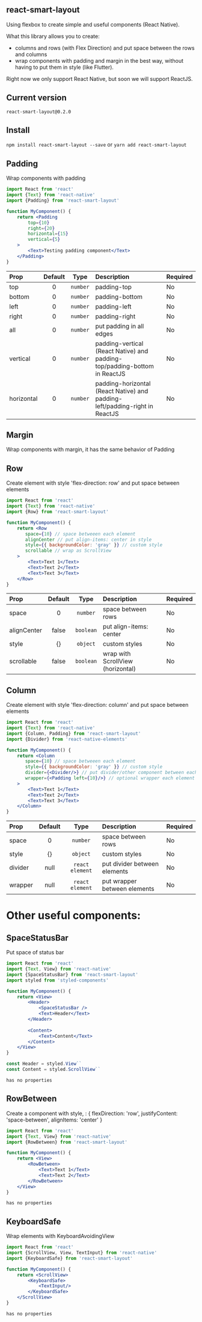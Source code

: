 
## react-smart-layout

Using flexbox to create simple and useful components (React Native).

What this library allows you to create:

- columns and rows (with Flex Direction) and put space between the rows and columns
- wrap components with padding and margin in the best way, without having to put them in style (like Flutter).

Right now we only support React Native, but soon we will support ReactJS.

## Current version

`react-smart-layout@0.2.0`

## Install

`npm install react-smart-layout --save`
or
`yarn add react-smart-layout`


## Padding

Wrap components with padding

```jsx
import React from 'react'
import {Text} from 'react-native'
import {Padding} from 'react-smart-layout'

function MyComponent() {
    return <Padding
        top={10}
        right={20}
        horizontal={15}
        vertical={5}
    >
        <Text>Testing padding component</Text>
    </Padding>
}


```

| Prop  | Default  | Type | Description | Required |
| :------------ |:---------------:| :---------------:| :-----| :-----|
| top | 0 | `number` | padding-top  | No
| bottom | 0 | `number` | padding-bottom  | No
| left | 0 | `number` | padding-left  | No
| right | 0 | `number` | padding-right  | No
| all | 0 | `number` | put padding in all edges  | No
| vertical | 0 | `number` | padding-vertical (React Native) and padding-top/padding-bottom in ReactJS| No
| horizontal | 0 | `number` | padding-horizontal (React Native) and padding-left/padding-right in ReactJS| No

## Margin

Wrap components with margin, it has the same behavior of Padding

## Row

Create element with style 'flex-direction: row' and put space between elements

```jsx
import React from 'react'
import {Text} from 'react-native'
import {Row} from 'react-smart-layout'

function MyComponent() {
    return <Row
       space={10} // space betweeen each element
       alignCenter // put align-items: center in style
       style={{ backgroundColor: 'gray' }} // custom style
       scrollable // wrap as ScrollView
    >
        <Text>Text 1</Text>
        <Text>Text 2</Text>
        <Text>Text 3</Text>
    </Row>
}


```

| Prop  | Default  | Type | Description | Required |
| :------------ |:---------------:| :---------------:| :-----| :-----|
| space | 0 | `number` | space between rows  | No
| alignCenter | false | `boolean` | put align-items: center  | No
| style | {} | `object` | custom styles  | No
| scrollable | false | `boolean` | wrap with ScrollView (horizontal)  | No

## Column

Create element with style 'flex-direction: column' and put space between elements

```jsx
import React from 'react'
import {Text} from 'react-native'
import {Column, Padding} from 'react-smart-layout'
import {Divider} from 'react-native-elements'

function MyComponent() {
    return <Column
       space={10} // space betweeen each element
       style={{ backgroundColor: 'gray' }} // custom style
       divider={<Divider/>} // put divider/other component between each element
       wrapper={<Padding left={10}/>} // optional wrapper each element
    >
        <Text>Text 1</Text>
        <Text>Text 2</Text>
        <Text>Text 3</Text>
    </Column>
}


```

| Prop  | Default  | Type | Description | Required |
| :------------ |:---------------:| :---------------:| :-----| :-----|
| space | 0 | `number` | space between rows  | No
| style | {} | `object` | custom styles  | No
| divider | null | `react element` | put divider between elements | No
| wrapper | null | `react element` | put wrapper between elements | No

# Other useful components:

## SpaceStatusBar

Put space of status bar

```jsx
import React from 'react'
import {Text, View} from 'react-native'
import {SpaceStatusBar} from 'react-smart-layout'
import styled from 'styled-components'

function MyComponent() {
    return <View>
        <Header>
            <SpaceStatusBar />
            <Text>Header</Text>
        </Header>
        
        <Content>
            <Text>Content</Text>
        </Content>
    </View>
}

const Header = styled.View``
const Content = styled.ScrollView``


```

`has no properties`

## RowBetween

Create a component with style, : 
{
    flexDirection: 'row',
    justifyContent: 'space-between',
    alignItems: 'center'
}


```jsx
import React from 'react'
import {Text, View} from 'react-native'
import {RowBetween} from 'react-smart-layout'

function MyComponent() {
    return <View>
        <RowBetween>
            <Text>Text 1</Text>
            <Text>Text 2</Text>
        </RowBetween>
    </View>
}

```

`has no properties`

## KeyboardSafe

Wrap elements with KeyboardAvoidingView

```jsx
import React from 'react'
import {ScrollView, View, TextInput} from 'react-native'
import {KeyboardSafe} from 'react-smart-layout'

function MyComponent() {
    return <ScrollView>
        <KeyboardSafe>
            <TextInput/>
        </KeyboardSafe>
    </ScrollView>
}

```

`has no properties`
